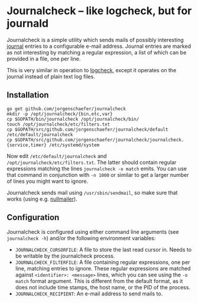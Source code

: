 # Journalcheck – like logcheck, but for journald

Journalcheck is a simple utility which sends mails of possibly
interesting [journal] entries to a configurable e-mail address.
Journal entries are marked as not interesting by matching a regular
expression, a list of which can be provided in a file, one per line.

This is very similar in operation to [logcheck], except it operates on
the journal instead of plain text log files.

[journal]: https://www.freedesktop.org/software/systemd/man/systemd-journald.service.html
[logcheck]: http://logcheck.org/

## Installation

```
go get github.com/jorgenschaefer/journalcheck
mkdir -p /opt/journalcheck/{bin,etc,var}
cp $GOPATH/bin/journalcheck /opt/journalcheck/bin/
touch /opt/journalcheck/etc/filters.txt
cp $GOPATH/src/github.com/jorgenschaefer/journalcheck/default /etc/default/journalcheck
cp $GOPATH/src/github.com/jorgenschaefer/journalcheck/journalcheck.{service,timer} /etc/systemd/system
```

Now edit `/etc/default/journalcheck` and
`/opt/journalcheck/etc/filters.txt`. The latter should contain regular
expressions matching the lines `journalcheck -o match` emits. You can
use that command in conjunction with `-n 1000` or similar to get a
larger number of lines you might want to ignore.

Journalcheck sends mail using `/usr/sbin/sendmail`, so make sure that
works (using e.g. [nullmailer](http://untroubled.org/nullmailer/)).

## Configuration

Journalcheck is configured using either command line arguments (see
`journalcheck -h`) and/or the following environment variables:

- `JOURNALCHECK_CURSORFILE`: A file to store the last read cursor
  in. Needs to be writable by the journalcheck process.
- `JOURNALCHECK_FILTERFILE`: A file containing regular expressions,
  one per line, matching entries to ignore. These regular expressions
  are matched against `<identifier>: <message>` lines, which you can
  see using the `-o match` format argument. This is different from the
  default format, as it does not include time stamps, the host name,
  or the PID of the process.
- `JOURNALCHECK_RECIPIENT`: An e-mail address to send mails to.

